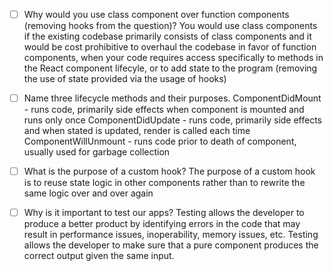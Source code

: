 - [ ] Why would you use class component over function components (removing hooks from the question)?
 You would use class components if the existing codebase primarily consists of class components and it would be cost prohibitive to overhaul the codebase in favor of function components, when your code requires access specifically to methods in the React component lifecyle, or to add state to the program (removing the use of state provided via the usage of hooks)

- [ ] Name three lifecycle methods and their purposes.
ComponentDidMount - runs code, primarily side effects when component is mounted and runs only once
ComponentDidUpdate - runs code, primarily side effects and when stated is updated, render is called each time
ComponentWillUnmount - runs code prior to death of component, usually used for garbage collection

- [ ] What is the purpose of a custom hook?
The purpose of a custom hook is to reuse state logic in other components rather than to rewrite the same logic over and over again

- [ ] Why is it important to test our apps?
Testing allows the developer to produce a better product by identifying errors in the code that may result in performance issues, inoperability, memory issues, etc. Testing allows the developer to make sure that a pure component produces the correct output given the same input.